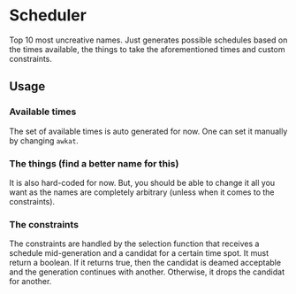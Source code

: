 # Scheduler
Top 10 most uncreative names.
Just generates possible schedules based on the times available,
the things to take the aforementioned times
and custom constraints.
## Usage
### Available times
The set of available times is auto generated for now.
One can set it manually by changing `awkat`.
### The things (find a better name for this)
It is also hard-coded for now. But, you should be able to change it
all you want as the names are completely arbitrary (unless when it
comes to the constraints).
### The constraints
The constraints are handled by the selection function that receives
a schedule mid-generation and a candidat for a certain time spot.
It must return a boolean. If it returns true, then the candidat is
deamed acceptable and the generation continues with another.
Otherwise, it drops the candidat for another.
